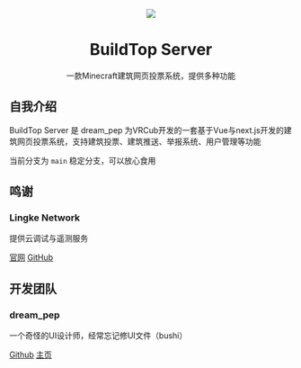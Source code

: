 <p align="center">
<img src="http://lunova.studio/wp-content/uploads/2024/06/组件-7-1.png"/>
</p>

<div align="center">

# BuildTop Server

一款Minecraft建筑网页投票系统，提供多种功能

</div>

## 自我介绍

BuildTop Server 是 dream_pep 为VRCub开发的一套基于Vue与next.js开发的建筑网页投票系统，支持建筑投票、建筑推送、举报系统、用户管理等功能

当前分支为 `main` 稳定分支，可以放心食用

## 鸣谢

### Lingke Network

提供云调试与遥测服务

[官网](https://lingke.ink)
[GitHub](https://github.com/lingke-net)

## 开发团队

### dream_pep

一个奇怪的UI设计师，经常忘记修UI文件（bushi）

[Github](https://github.com/dream-pep)
[主页](https://dream-pep.cn)
